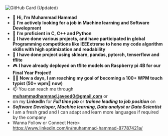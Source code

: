 ![GitHub Card (Updated)](https://github.com/MuhammadHammad-git/MuhammadHammad-git/assets/74261526/2ab16487-9fdc-4a41-be68-ba082533aee5)
- 👋 **Hi, I’m Muhammad Hammad**
- 👀 **I’m actively looking for a job in Machine learning and Software Development**
- 🌱 **I’m proficient in C, C++ and Python**
- 🌟 **I have done various projects, and have participated in global Programming competitions like IEEExtreme to hone my code algorithm skills with high optimization and readability**
- 💞️ **I have done project using sklearn, pandas, pytorch, tenserflow and tflite**
- 🎮 **I have already deployed on tflite models on Raspberry pi 4B for our Final Year Project!**
- 🏃‍♂️ **Now a days, I am reaching my goal of becoming a 100+ WPM touch typist (50+ wpm🤩 now)**
- 📫 You can reach me through **muhammadhammad.javeed0@gmail.com** or
- on my **LinkedIn** for **_Full time job_** or **_trainee leading to job position_** on 
- **_Software Developer, Machine learning, Data analyst or Data Scientist_**
- I am a fresh grad and I can adapt and learn more languages if required by the company
- Wanna Follow or Connect Here> https://www.linkedin.com/in/muhammad-hammad-87787421a/

<!---
MuhammadHammad-git/MuhammadHammad-git is a ✨ special ✨ repository because its `README.md` (this file) appears on your GitHub profile.
You can click the Preview link to take a look at your changes.
--->
